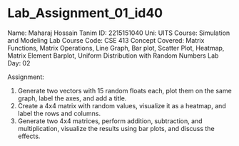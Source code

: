# Lab_Assignment_01_id40

Name: Maharaj Hossain Tanim
ID: 2215151040
Uni: UITS
Course: Simulation and Modeling Lab
Course Code: CSE 413
Concept Covered: Matrix Functions, Matrix Operations, Line Graph, Bar plot, Scatter Plot, Heatmap, Matrix Element Barplot, Uniform Distribution with Random Numbers
Lab Day: 02

Assignment:
1. Generate two vectors with 15 random floats each, plot them on the same graph, label the axes, and add a title.
2. Create a 4x4 matrix with random values, visualize it as a heatmap, and label the rows and columns.
3. Generate two 4x4 matrices, perform addition, subtraction, and multiplication, visualize the results using bar plots, and discuss the effects.

